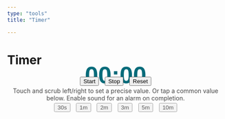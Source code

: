 ```yaml
---
type: "tools"
title: "Timer"

---
```


<style type="text/css">

    #common-values, #controls {
        display: flex;
        gap: 0.5em;
        flex-wrap: wrap;
        justify-content: center;
        align-items: center;
    }

    #common-values button, #controls button {
        width: auto;
        margin: 0.25em;
    }

    #common-values button {
        opacity: 0.66;
    }

    #time {
        font-size: 4em;
        line-height: 0;
        text-align: center;
        font-family: "Dosis", sans-serif;
        font-weight: bold;
        margin: 0;
    }

    .timer-active {
        color: #9623a6;
        animation: pop 1s linear;
        animation-iteration-count: infinite;
    }

    .timer-almost-done {
        color: #c52020;
    }

    .timer-inactive {
        color: #076b7a;
    }

    @keyframes pop{
        0%  { transform: scale(1.1); }
        15%  { transform: scale(1.0); }
    }     
    
    #desc {
        text-align: center;
        margin: 0;
        padding: 0;
        opacity: 0.8;
    }

</style>

<h1>Timer</h1>
<div id="time" data-time="0" class="timer-inactive">
    00:00
</div>
<div id="controls">
    <button id="start">Start</button>
    <button id="stop">Stop</button>
    <button id="reset">Reset</button>
</div>
<div id="desc">
    Touch and scrub left/right to set a precise value. Or tap a common value below. Enable sound for an alarm on completion.
</div>
<div id="common-values">
    <button data-time="30">30s</button>
    <button data-time="60">1m</button>
    <button data-time="120">2m</button>
    <button data-time="180">3m</button>
    <button data-time="300">5m</button>
    <button data-time="600">10m</button>
</div>

<script>
    const audioCtx = new (window.AudioContext || window.webkitAudioContext)();
    let buffer = null;
    
    async function loadSound() {
        const file = "alarm_sound.mp3";

        const xhr = new XMLHttpRequest();
        xhr.open('GET', file, true);
        xhr.responseType = 'arraybuffer';

        const that = this;
        return new Promise((resolve, reject) => {
            xhr.onload = function()
            {
                let notFound = this.response.byteLength <= 24;
                if(notFound) { return; }
    
                audioCtx.decodeAudioData(
                    this.response, 
                    function (b) { buffer = b; resolve(true); }, 
                    function (e) { console.warn(e); reject(false); }
                );
            }
            xhr.onerror = function () { reject(false); };   
            xhr.send(); 
        });
    }

    loadSound();

    const timeNode = document.getElementById("time");
    const commonButtons = Array.from(document.getElementById("common-values").childNodes);
    const buttonStart = document.getElementById("start");
    const buttonStop = document.getElementById("stop");
    const buttonReset = document.getElementById("reset");
    let interval = null;

    function displayTime()
    {
        const t = getTime();

        let seconds = Math.ceil(t % 60);
        if(seconds < 10) { seconds = "0" + seconds; }

        let minutes = Math.floor(t / 60);
        if(minutes < 10) { minutes = "0" + minutes; }

        timeNode.innerHTML = minutes + ":" + seconds;

        let classes = "timer-active";
        if(t <= 15) { classes += " timer-almost-done"; }
        if(interval == null) { classes = "timer-inactive"; }

        timeNode.classList = classes;
    }

    function sound_alarm()
    {
        let source = audioCtx.createBufferSource();
        source.buffer = buffer;
        source.connect(audioCtx.destination);
        source.start();
    }

    function setTime(t) {
        t = Math.max(parseFloat(t), 0);
        timeNode.dataset.time = t; 
        displayTime();
        if(t <= 0 && interval != null) { 
            stop();
            sound_alarm() 
        }
    }

    function getTime() {
        return parseFloat(timeNode.dataset.time);
    }

    function decrementTime() {
        setTime(getTime() - 1);
    }

    function start() { 
        timeNode.dataset.starttime = getTime();
        interval = setInterval(decrementTime, 1000); 
        displayTime();
    }

    function stop() { 
        clearInterval(interval); 
        interval = null;
        displayTime();
    }

    function reset() {
        setTime(timeNode.dataset.starttime);
    }

    buttonStart.addEventListener("click", start);
    buttonStop.addEventListener("click", stop);
    buttonReset.addEventListener("click", reset);

    for(const btn of commonButtons)
    {
        btn.addEventListener("click", () => {
            setTime(btn.dataset.time);
        })
    }

    let scrubPos = null;
    let scrubbing = false;
    const scrubSensitivity = 0.5;

    function getPosFromEvent(ev)
    {
        if(ev.type == 'touchstart' || ev.type == 'touchmove' || ev.type == 'touchend' || ev.type == 'touchcancel')
        {
            var evt = (typeof ev.originalEvent === 'undefined') ? ev : ev.originalEvent;
            var touch = evt.touches[0] || evt.changedTouches[0];
            return { x: touch.clientX, y: touch.clientY };
        } else if (ev.type == 'mousedown' || ev.type == 'mouseup' || ev.type == 'mousemove' || ev.type == 'mouseover'|| ev.type == 'mouseout' || ev.type == 'mouseenter' || ev.type=='mouseleave' ) {
            return { x: ev.clientX, y: ev.clientY };
        }
        
    }

    function scrubStart(ev)
    {
        scrubPos = getPosFromEvent(ev);
        scrubbing = true;
        ev.preventDefault();
        return false;
    }

    function scrubProgress(ev)
    {
        if(!scrubbing) { return; }
        let newScrubPos = getPosFromEvent(ev);
        let delta = (newScrubPos.x - scrubPos.x)*scrubSensitivity;
        scrubPos = newScrubPos;
        setTime(getTime() + delta);
        ev.preventDefault();
        return false;
    }

    function scrubEnd(ev)
    {
        scrubbing = false;
        ev.preventDefault();
        return false;
    }

    timeNode.addEventListener("mousedown", scrubStart);
    timeNode.addEventListener("touchstart", scrubStart);
    timeNode.addEventListener("mousemove", scrubProgress);
    timeNode.addEventListener("touchmove", scrubProgress);
    timeNode.addEventListener("mouseup", scrubEnd);
    timeNode.addEventListener("touchend", scrubEnd);
    timeNode.addEventListener("mouseleave", scrubEnd);
    timeNode.addEventListener("touchcancel", scrubEnd);

    console.log("Ready to go");
</script>


